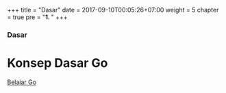 +++
title = "Dasar"
date = 2017-09-10T00:05:26+07:00
weight = 5
chapter = true
pre = "<b>1. </b>"
+++

### Dasar

# Konsep Dasar Go

[Belajar Go](https://www.youtube.com/playlist?list=PLrsbv89_ndN8ObqYSWXxkZ-gbWaoblH7N)